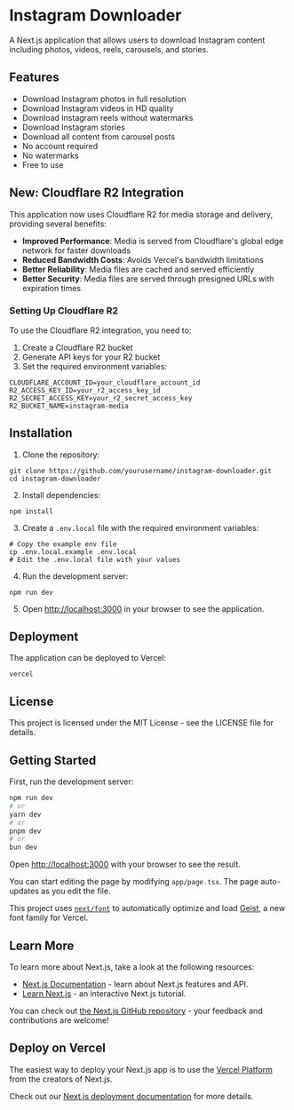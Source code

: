 # Instagram Downloader

A Next.js application that allows users to download Instagram content including photos, videos, reels, carousels, and stories.

## Features

- Download Instagram photos in full resolution
- Download Instagram videos in HD quality
- Download Instagram reels without watermarks
- Download Instagram stories
- Download all content from carousel posts
- No account required
- No watermarks
- Free to use

## New: Cloudflare R2 Integration

This application now uses Cloudflare R2 for media storage and delivery, providing several benefits:

- **Improved Performance**: Media is served from Cloudflare's global edge network for faster downloads
- **Reduced Bandwidth Costs**: Avoids Vercel's bandwidth limitations
- **Better Reliability**: Media files are cached and served efficiently
- **Better Security**: Media files are served through presigned URLs with expiration times

### Setting Up Cloudflare R2

To use the Cloudflare R2 integration, you need to:

1. Create a Cloudflare R2 bucket
2. Generate API keys for your R2 bucket
3. Set the required environment variables:

```
CLOUDFLARE_ACCOUNT_ID=your_cloudflare_account_id
R2_ACCESS_KEY_ID=your_r2_access_key_id
R2_SECRET_ACCESS_KEY=your_r2_secret_access_key
R2_BUCKET_NAME=instagram-media
```

## Installation

1. Clone the repository:
```
git clone https://github.com/yourusername/instagram-downloader.git
cd instagram-downloader
```

2. Install dependencies:
```
npm install
```

3. Create a `.env.local` file with the required environment variables:
```
# Copy the example env file
cp .env.local.example .env.local
# Edit the .env.local file with your values
```

4. Run the development server:
```
npm run dev
```

5. Open [http://localhost:3000](http://localhost:3000) in your browser to see the application.

## Deployment

The application can be deployed to Vercel:

```
vercel
```

## License

This project is licensed under the MIT License - see the LICENSE file for details.

## Getting Started

First, run the development server:

```bash
npm run dev
# or
yarn dev
# or
pnpm dev
# or
bun dev
```

Open [http://localhost:3000](http://localhost:3000) with your browser to see the result.

You can start editing the page by modifying `app/page.tsx`. The page auto-updates as you edit the file.

This project uses [`next/font`](https://nextjs.org/docs/app/building-your-application/optimizing/fonts) to automatically optimize and load [Geist](https://vercel.com/font), a new font family for Vercel.

## Learn More

To learn more about Next.js, take a look at the following resources:

- [Next.js Documentation](https://nextjs.org/docs) - learn about Next.js features and API.
- [Learn Next.js](https://nextjs.org/learn) - an interactive Next.js tutorial.

You can check out [the Next.js GitHub repository](https://github.com/vercel/next.js) - your feedback and contributions are welcome!

## Deploy on Vercel

The easiest way to deploy your Next.js app is to use the [Vercel Platform](https://vercel.com/new?utm_medium=default-template&filter=next.js&utm_source=create-next-app&utm_campaign=create-next-app-readme) from the creators of Next.js.

Check out our [Next.js deployment documentation](https://nextjs.org/docs/app/building-your-application/deploying) for more details.
